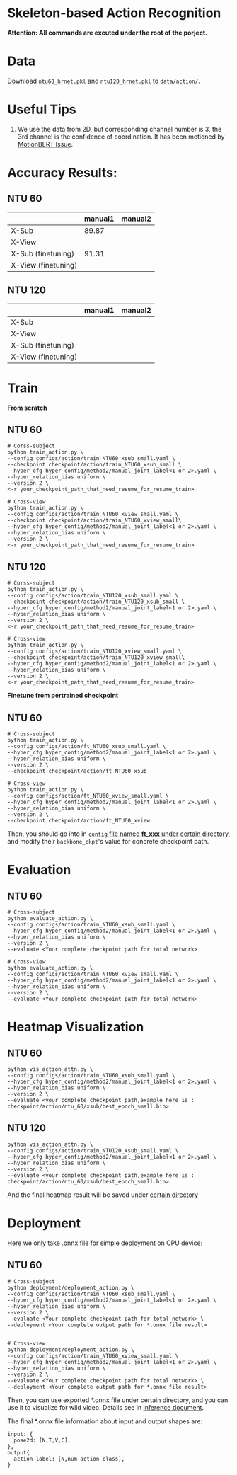 # Skeleton-based Action Recognition

**Attention: All commands are excuted under the root of the porject.**

# Data

Download [`ntu60_hrnet.pkl`](https://download.openmmlab.com/mmaction/pyskl/data/nturgbd/ntu60_hrnet.pkl)
and  [`ntu120_hrnet.pkl`](https://download.openmmlab.com/mmaction/pyskl/data/nturgbd/ntu120_hrnet.pkl)
to  [`data/action/`](data/action/).

# Useful Tips

1. We use the data from 2D, but corresponding channel number is 3, the 3rd channel is the confidence of coordination. It
   has been metioned by [MotionBERT Issue](https://github.com/Walter0807/MotionBERT/issues/93).

# Accuracy Results:

## NTU 60

|                      |       manual1          |      manual2           |
| -------------------- | --------------------- | --------------------- |
| X-Sub              |       89.87            |                   |
| X-View             |                   |                   |
| X-Sub (finetuning) |          91.31             |                       |
| X-View (finetuning) |                       |                       |

## NTU 120

|                      |       manual1          |      manual2           |
| -------------------- | --------------------- | --------------------- |
| X-Sub              |                   |                   |
| X-View             |                   |                   |
| X-Sub (finetuning) |                       |                       |
| X-View (finetuning) |                       |                       |

# Train

**From scratch**

## NTU 60

```shell
# Corss-subject
python train_action.py \
--config configs/action/train_NTU60_xsub_small.yaml \
--checkpoint checkpoint/action/train_NTU60_xsub_small \
--hyper_cfg hyper_config/method2/manual_joint_label<1 or 2>.yaml \
--hyper_relation_bias uniform \
--version 2 \
<-r your_checkpoint_path_that_need_resume_for_resume_train>

# Cross-view
python train_action.py \
--config configs/action/train_NTU60_xview_small.yaml \
--checkpoint checkpoint/action/train_NTU60_xview_small\
--hyper_cfg hyper_config/method2/manual_joint_label<1 or 2>.yaml \
--hyper_relation_bias uniform \
--version 2 \
<-r your_checkpoint_path_that_need_resume_for_resume_train>

```

## NTU 120

```shell
# Corss-subject
python train_action.py \
--config configs/action/train_NTU120_xsub_small.yaml \
--checkpoint checkpoint/action/train_NTU120_xsub_small \
--hyper_cfg hyper_config/method2/manual_joint_label<1 or 2>.yaml \
--hyper_relation_bias uniform \
--version 2 \
<-r your_checkpoint_path_that_need_resume_for_resume_train>

# Cross-view
python train_action.py \
--config configs/action/train_NTU120_xview_small.yaml \
--checkpoint checkpoint/action/train_NTU120_xview_small\
--hyper_cfg hyper_config/method2/manual_joint_label<1 or 2>.yaml \
--hyper_relation_bias uniform \
--version 2 \
<-r your_checkpoint_path_that_need_resume_for_resume_train>

```

**Finetune from pertrained checkpoint**

## NTU 60

```shell
# Cross-subject
python train_action.py \
--config configs/action/ft_NTU60_xsub_small.yaml \
--hyper_cfg hyper_config/method2/manual_joint_label<1 or 2>.yaml \
--hyper_relation_bias uniform \
--version 2 \
--checkpoint checkpoint/action/ft_NTU60_xsub

# Cross-view
python train_action.py \
--config configs/action/ft_NTU60_xview_small.yaml \
--hyper_cfg hyper_config/method2/manual_joint_label<1 or 2>.yaml \
--hyper_relation_bias uniform \
--version 2 \
--checkpoint checkpoint/action/ft_NTU60_xview
```

Then, you should go into in [`config` file named **ft_xxx** under certain directory](../configs/action), and modify
their `backbone_ckpt`'s value for concrete checkpoint path.

# Evaluation

## NTU 60

```shell
# Cross-subject
python evaluate_action.py \
--config configs/action/train_NTU60_xsub_small.yaml \
--hyper_cfg hyper_config/method2/manual_joint_label<1 or 2>.yaml \
--hyper_relation_bias uniform \
--version 2 \
--evaluate <Your complete checkpoint path for total network>

# Cross-view
python evaluate_action.py \
--config configs/action/train_NTU60_xview_small.yaml \
--hyper_cfg hyper_config/method2/manual_joint_label<1 or 2>.yaml \
--hyper_relation_bias uniform \
--version 2 \
--evaluate <Your complete checkpoint path for total network>
```

# Heatmap Visualization

## NTU 60

```shell
python vis_action_attn.py \
--config configs/action/train_NTU60_xsub_small.yaml \
--hyper_cfg hyper_config/method2/manual_joint_label<1 or 2>.yaml \
--hyper_relation_bias uniform \
--version 2 \
--evaluate <your complete checkpoint path,example here is : checkpoint/action/ntu_60/xsub/best_epoch_small.bin>
```

## NTU 120

```shell
python vis_action_attn.py \
--config configs/action/train_NTU120_xsub_small.yaml \
--hyper_cfg hyper_config/method2/manual_joint_label<1 or 2>.yaml \
--hyper_relation_bias uniform \
--version 2 \
--evaluate <your complete checkpoint path,example here is : checkpoint/action/ntu_60/xsub/best_epoch_small.bin>
```

And the final heatmap result will be saved under [certain directory](vis_data)

# Deployment

Here we only take .onnx file for simple deployment on CPU device:

## NTU 60

```shell
# Cross-subject
python deployment/deployment_action.py \
--config configs/action/train_NTU60_xsub_small.yaml \
--hyper_cfg hyper_config/method2/manual_joint_label<1 or 2>.yaml \
--hyper_relation_bias uniform \
--version 2 \
--evaluate <Your complete checkpoint path for total network> \
--deployment <Your complete output path for *.onnx file result>


# Cross-view
python deployment/deployment_action.py \
--config configs/action/train_NTU60_xview_small.yaml \
--hyper_cfg hyper_config/method2/manual_joint_label<1 or 2>.yaml \
--hyper_relation_bias uniform \
--version 2 \
--evaluate <Your complete checkpoint path for total network> \
--deployment <Your complete output path for *.onnx file result>

```

Then, you can use exported *.onnx file under certain directory, and you can use it to visualize for wild video. Details
see in [inference document](inference.md).

The final *.onnx file information about input and output shapes are:

```shell
input: {
  pose2d: [N,T,V,C],
},
output{
  action_label: [N,num_action_class],
}

```